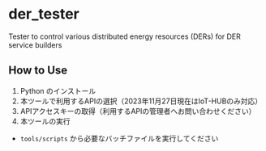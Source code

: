 # der_tester
Tester to control various distributed energy resources (DERs) for DER service builders

## How to Use
1. Python のインストール
2. 本ツールで利用するAPIの選択（2023年11月27日現在はIoT-HUBのみ対応）
3. APIアクセスキーの取得（利用するAPIの管理者へお問い合わせください）
4. 本ツールの実行
  - `tools/scripts` から必要なバッチファイルを実行してください 

